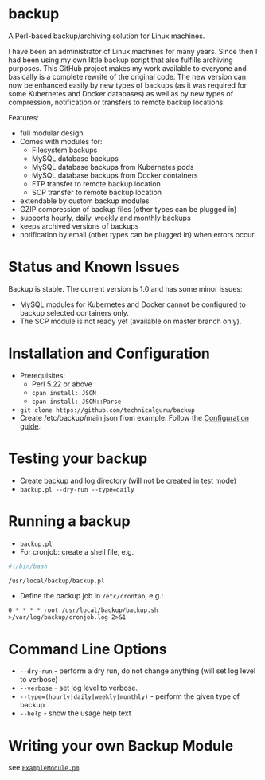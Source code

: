 # backup
A Perl-based backup/archiving solution for Linux machines.

I have been an administrator of Linux machines for many years. Since then I had been using my
own little backup script that also fulfills archiving purposes. This GitHub project makes
my work available to everyone and basically is a complete rewrite of the original code. The
new version can now be enhanced easily by new types of backups (as it was required for some
Kubernetes and Docker databases) as well as by new types of compression, notification or
transfers to remote backup locations. 

Features:
* full modular design
* Comes with modules for:
  * Filesystem backups
  * MySQL database backups
  * MySQL database backups from Kubernetes pods
  * MySQL database backups from Docker containers
  * FTP transfer to remote backup location
  * SCP transfer to remote backup location
* extendable by custom backup modules
* GZIP compression of backup files (other types can be plugged in)
* supports hourly, daily, weekly and monthly backups
* keeps archived versions of backups
* notification by email (other types can be plugged in) when errors occur

# Status and Known Issues

Backup is stable. The current version is 1.0 and has some minor issues:

* MySQL modules for Kubernetes and Docker cannot be configured to backup selected containers only.
* The SCP module is not ready yet (available on master branch only).

# Installation and Configuration

* Prerequisites:
  * Perl 5.22 or above
  * `cpan install: JSON`
  * `cpan install: JSON::Parse`
* `git clone https://github.com/technicalguru/backup`
* Create /etc/backup/main.json from example. Follow the [Configuration guide](CONFIGURATION.md).

# Testing your backup

* Create backup and log directory (will not be created in test mode)
* `backup.pl --dry-run --type=daily`

# Running a backup

* `backup.pl`
* For cronjob: create a shell file, e.g.

```bash
#!/bin/bash

/usr/local/backup/backup.pl
```
* Define the backup job in ```/etc/crontab```, e.g.:

```crontab
0 * * * * root /usr/local/backup/backup.sh >/var/log/backup/cronjob.log 2>&1
```

# Command Line Options

* `--dry-run` - perform a dry run, do not change anything (will set log level to verbose)
* `--verbose` - set log level to verbose. 
* `--type=(hourly|daily|weekly|monthly)` - perform the given type of backup
* `--help` - show the usage help text

# Writing your own Backup Module

see [```ExampleModule.pm```](examples/ExampleModule.pm)

